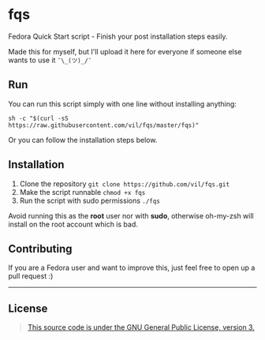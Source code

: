 # fqs
Fedora Quick Start script - Finish your post installation steps easily.

Made this for myself, but I'll upload it here for everyone if someone else wants to use it `¯\_(ツ)_/¯`

## Run
You can run this script simply with one line without installing anything:

`sh -c "$(curl -sS https://raw.githubusercontent.com/vil/fqs/master/fqs)"`

Or you can follow the installation steps below.

## Installation
1. Clone the repository `git clone https://github.com/vil/fqs.git`
2. Make the script runnable `chmod +x fqs`
3. Run the script with sudo permissions `./fqs`

Avoid running this as the **root** user nor with **sudo**, otherwise oh-my-zsh will install on the root account which is bad.

## Contributing
If you are a Fedora user and want to improve this, just feel free to open up a pull request :)

-----------------------------
## License
> [This source code is under the GNU General Public License, version 3.](https://www.gnu.org/licenses/gpl-3.0.txt)

